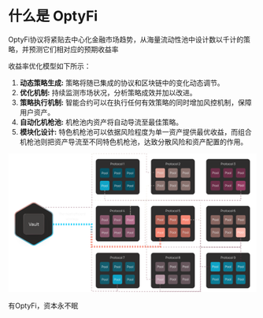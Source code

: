 # 什么是 OptyFi

OptyFi协议将紧贴去中心化金融市场趋势，从海量流动性池中设计数以千计的策略，并预测它们相对应的预期收益率

收益率优化模型如下所示：

1. **动态策略生成:** 策略将随已集成的协议和区块链中的变化动态调节。
2. **优化机制:** 持续监测市场状况，分析策略成效并加以改进。
3. **策略执行机制:** 智能合约可以在执行任何有效策略的同时增加风控机制，保障用户资产。
4. **自动化机枪池:** 机枪池内资产将自动导流至最佳策略。
5. **模块化设计:** 特色机枪池可以依据风险程度为单一资产提供最优收益，而组合机枪池则把资产导流至不同特色机枪池，达致分散风险和资产配置的作用。

![OptyFi将实时导流资产至多个协议的不同流动性池](./.gitbook/assets/how-it-works.svg)

有OptyFi，资本永不眠
